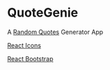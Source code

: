 # QuoteGenie

A [Random Quotes](https://github.com/lukePeavey/quotable "Random Quotes API") Generator App

[React Icons](https://react-icons.github.io/react-icons/ "read docs")

[React Bootstrap](https://react-bootstrap.github.io/getting-started/introduction "read docs")
